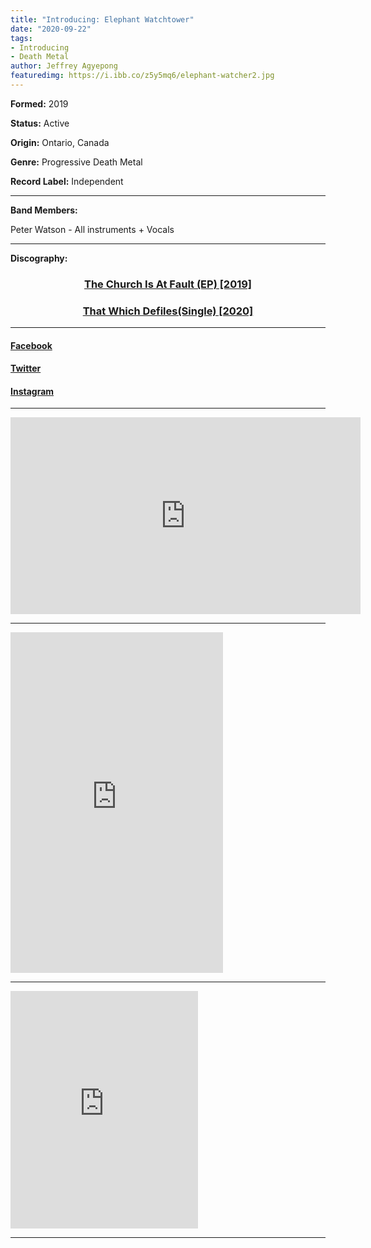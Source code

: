 ```yaml
---
title: "Introducing: Elephant Watchtower"
date: "2020-09-22"
tags:
- Introducing
- Death Metal
author: Jeffrey Agyepong
featuredimg: https://i.ibb.co/z5y5mq6/elephant-watcher2.jpg
---
```


**Formed:** 2019

**Status:** Active

**Origin:** Ontario, Canada

**Genre:** Progressive Death Metal

**Record Label:** Independent

* * *

**Band Members:**

Peter Watson - All instruments + Vocals

* * *

**Discography:**

<h3 style="text-align:center;"><a href="https://elephantwatchtower.bandcamp.com/album/the-church-is-at-fault" alt="bandcamp">The Church Is At Fault (EP) [2019]</a></h3>

<h3 style="text-align:center;"><a href="https://elephantwatchtower.bandcamp.com/track/that-which-defiles" alt="bandcamp">That Which Defiles(Single) [2020]</a></h3>

* * *

#### [Facebook](https://www.facebook.com/WatchtowerElephant/)

#### [Twitter](https://twitter.com/ElphntWatchtwr)

#### [Instagram](https://www.instagram.com/elephantwatchtower)

* * *

<div class="video-container"><iframe src="https://www.youtube.com/embed/nsftaOApdxg" width="560" height="315" frameborder="0"></iframe></div>

* * *

<iframe style="border: 0; width: 340px; height: 545px;" src="https://bandcamp.com/EmbeddedPlayer/album=1492144694/size=large/bgcol=ffffff/linkcol=0687f5/transparent=true/" seamless><a href="https://elephantwatchtower.bandcamp.com/album/the-church-is-at-fault">The Church Is At Fault by Elephant Watchtower</a></iframe>

* * *

<iframe src="https://open.spotify.com/embed/artist/7HxLzHyH5Yoy2a8T7PZQSo" width="300" height="380" frameborder="0" allowtransparency="true" allow="encrypted-media"></iframe>

* * *
